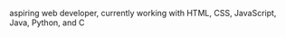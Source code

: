 aspiring web developer, currently working with HTML, CSS, JavaScript, Java, Python, and C 

<!---
__________________________________________________________
A FAIRE, 

review making forms in html please, make a poster!! or just do the survey example xx


covergirlszn/covergirlszn is a ✨ special ✨ repository because its `README.md` (this file) appears on your GitHub profile.
You can click the Preview link to take a look at your changes.
--->
